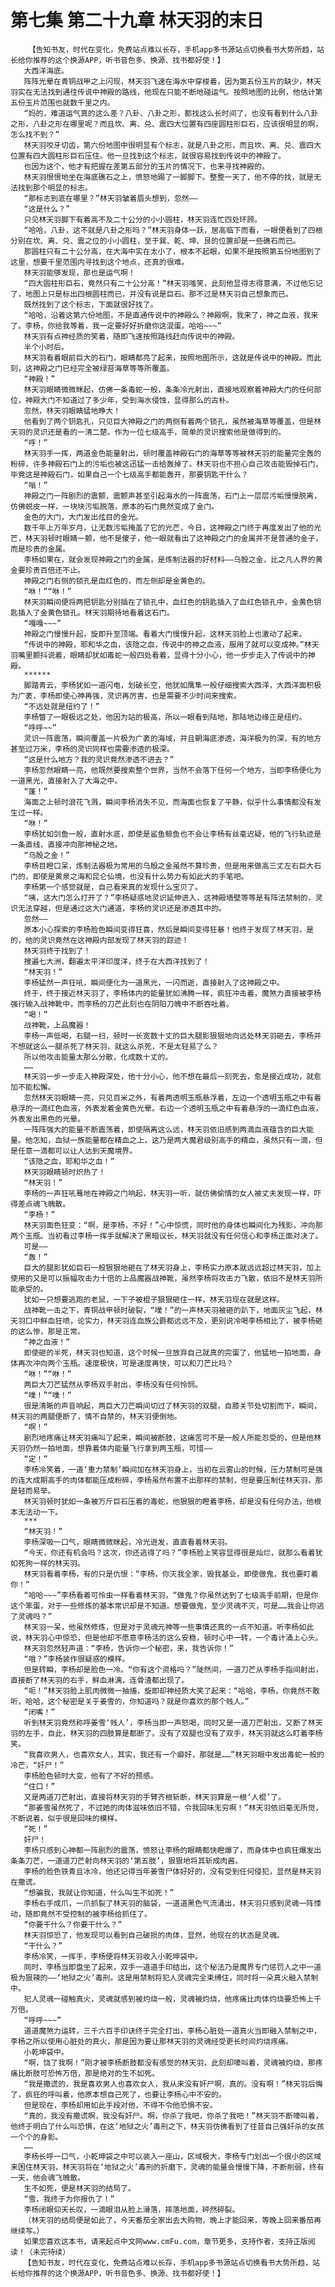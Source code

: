 # 第七集 第二十九章 林天羽的末日
        【告知书友，时代在变化，免费站点难以长存，手机app多书源站点切换看书大势所趋，站长给你推荐的这个换源APP，听书音色多、换源、找书都好使！】
       大西洋海底。
       阵阵光晕在青铜战甲之上闪现，林天羽飞速在海水中穿梭着，因为第五份玉片的缺少，林天羽实在无法找到通往传说中神殿的路线，他现在只能不断地碰运气。按照地图的比例，他估计第五份玉片范围也就数千里之内。
       “妈的，难道运气真的这么差？八卦、八卦之形，都找这么长时间了，也没有看到什么八卦之形，八卦之形在哪里呢？而且坎、离、兑、震四大位置有四座圆柱形巨石，应该很明显的啊，怎么找不到？”
       林天羽咬牙切齿，第六份地图中很明显有个标志，就是八卦之形，而且坎、离、兑、震四大位置有四大圆柱形巨石压住。他一旦找到这个标志，就很容易找到传说中的神殿了。
       也因为这个，他才有把握在差第五部分的玉片的情况下，也来寻找神殿的。
       林天羽恨恨地坐在海底礁石之上，愤怒地踢了一脚脚下。整整一天了，他不停的找，就是无法找到那个明显的标志。
       “那标志到底在哪里？”林天羽皱着眉头想到，忽然——
       “这是什么？”
       只见林天羽脚下有着高不及二十公分的小小圆柱，林天羽连忙四处环顾。
       “哈哈，八卦，这不就是八卦之形吗？”林天羽身体一跃，居高临下而看，一眼便看到了四根分别在坎、离、兑、震之位的小小圆柱，至于巽、乾、坤、艮的位置却是一些礁石而已。
       那圆柱只有二十公分高，在大海中实在太小了，根本不起眼，如果不是按照第五份地图到了这里，想要千里范围内寻找到这个地点，还真的很难。
       林天羽能够发现，那也是运气啊！
       “四大圆柱形巨石，竟然只有二十公分高！”林天羽嗤笑，此刻他显得志得意满，不过他忘记了，地图上只是标出四根圆柱而已，并没有说是巨石。那不过是林天羽自己想象而已。
       既然找到了这个标志，下面就很好找了。
       “哈哈，沿着这第六份地图，不是直通传说中的神殿么？神殿啊，我来了，神之血液，我来了。李杨，你给我等着，我一定要好好折磨你这混蛋。哈哈~~~”
       林天羽有点神经质的笑着，随即飞速按照路线赶向传说中的神殿。
       半个小时后。
       林天羽看着眼前巨大的石门，眼睛都亮了起来，按照地图所示，这就是传说中的神殿。而此刻，这神殿之门已经完全被绿苔海草等等所覆盖。
       “神殿！”
       林天羽眼睛微微眯起，仿佛一条毒蛇一般，条条冷光射出，直接地观察着神殿大门的任何部位，神殿大门不知道过了多少年，受到海水侵蚀，显得那么的古朴。
       忽然，林天羽眼睛猛地睁大！
       他看到了两个钥匙孔，只见巨大神殿之门的两侧有着两个锁孔，虽然被海草等覆盖，但是林天羽的灵识还是看的一清二楚。作为一位七级高手，简单的灵识搜索他是做得到的。
       “呼！”
       林天羽手一挥，两道金色能量射出，顿时覆盖神殿石门的海草等等被林天羽的能量完全轰的粉碎，许多神殿石门上的污垢也被这迅猛一击给轰掉了。林天羽也不担心自己攻击能毁掉石门，毕竟这是神殿石门，如果自己一个七级高手都能轰开，那要钥匙干什么？
       “嗡！”
       神殿之门一阵剧烈的震颤，震颤声甚至引起海水的一阵震荡，石门上一层层污垢慢慢脱离，仿佛蜕皮一样，一块块污垢脱落，原本的石门竟然变成了金门。
       金色的大门，大门发出炫目的金光。
       数千年上万年岁月，让无数污垢掩盖了它的光芒，今日，这神殿之门终于再度发出了他的光芒，林天羽顿时眼睛一颤，他不是傻子，他一眼就看出了这神殿之门的金属并不是普通的金子，而是珍贵的金属。
       李杨如果在，就会发现神殿之门的金属，是炼制法器的好材料——乌殷之金，比之凡人界的黄金要珍贵百倍还不止。
       神殿之门右侧的锁孔是血红色的，而左侧却是金黄色的。
       “咻！”“咻！”
       林天羽瞬间便将两把钥匙分别插在了锁孔中，血红色的钥匙插入了血红色锁孔中，金黄色钥匙插入了金黄色锁孔。林天羽期待地看着这石门。
       “嘎嘎~~~”
       神殿之门慢慢升起，旋即升至顶端。看着大门慢慢升起，这林天羽脸上也激动了起来。
       “传说中的神殿，耶和华之血，该隐之血，传说中的神之血液，服用了就可以变成神。”林天羽嘴里颤抖说着，眼睛却犹如毒蛇一般四处看着，显得十分小心，他一步步走入了传说中的神殿。
       ******
       脚踏青云，李杨犹如一道闪电，划破长空，他犹如鹰隼一般仔细搜索大西洋，大西洋面积极为广袤，李杨即使心神再强，灵识再厉害，也是需要不少时间来搜索。
       “不远处就是纽约了！”
       李杨瞥了一眼极远之处，他因为站的极高，所以一眼看到陆地，那陆地边缘正是纽约。
       “呼呼~~”
       灵识一阵震荡，瞬间覆盖一片极为广袤的海域，并且朝海底渗透，海洋极为的深，有的地方甚至过万米，李杨的灵识同样也需要渗透的极深。
       “这是什么地方？我的灵识竟然渗透不进去？”
       李杨忽然眼睛一亮，他既然要搜索整个世界，当然不会落下任何一个地方，当即李杨便化为一道黑光，直接射入了大海之中。
       “蓬！”
       海面之上顿时浪花飞溅，瞬间李杨消失不见，而海面也恢复了平静，似乎什么事情都没有发生过一样。
       “咻！”
       李杨犹如剑鱼一般，直射水底，即使是鲨鱼鲸鱼也不会让李杨有丝毫迟疑，他的飞行轨迹是一条直线，直接冲向那神秘之地。
       “乌殷之金！”
       李杨目瞪口呆，炼制法器极为常用的乌殷之金虽然不算珍贵，但是用来做高三丈左右巨大石门的，即使是黄泉之海和昆仑仙境，也没有什么势力有如此大的手笔吧。
       李杨第一个感觉就是，自己看来真的发现什么宝贝了。
       “咦，这大门怎么打开了？”李杨疑惑地灵识延伸进入，这神殿墙壁等等是有阵法禁制的，灵识无法穿越，但是通过这大门通道，李杨的灵识还是渗透其中的。
       忽然——
       原本小心探索的李杨脸色瞬间变得狂喜，然后是瞬间变得狂暴！他终于发现了林天羽，是的，他的灵识竟然在这神殿内部发现了林天羽的踪迹！
       林天羽终于找到了！
       搜遍七大洲，翻遍太平洋印度洋，终于在大西洋找到了！
       “林天羽！”
       李杨猛然一声狂吼，瞬间便化为一道黑光，一闪而逝，直接射入了这神殿之中。
       终于，终于接近林天羽了，李杨体内的能量犹如沸腾一样，疯狂冲击着，魔煞力直接被李杨强行输入战神靴中，而李杨的刀芒此刻也在阴阳刀魄中不断吞吐着。
       “喝！”
       战神靴，上品魔器！
       李杨一声低喝，右腿一扫，顿时一长宽数十丈的巨大腿影狠狠地向远处林天羽砸去，李杨并不想就这么一腿杀死了林天羽，就这么杀死，不是太轻易了么？
       所以他攻击能量太那么分散，化成数十丈的。
       ……
       林天羽一步一步走入神殿深处，他十分小心，他不想在最后一刻死去，愈是接近成功，就愈加不能松懈。
       忽然林天羽眼睛一亮，只见百米之外，有着两透明玉瓶悬浮着，左边一个透明玉瓶之中有着悬浮的一滴红色血液，外表发着金黄色光晕。右边一个透明玉瓶之中有着悬浮的一滴红色血液，外表发出黑色的光晕。
       一阵阵强大的能量不断震荡着，即使隔离这么远，林天羽依旧感到两滴血液蕴含的巨大能量。他怎知，血狱一族能量都在精血之上，这乃是两大魔君级别高手的精血，虽然只有一滴，但是任意一滴都可以让人达到天魔境界。
       “该隐之血，耶和华之血！”
       林天羽眼睛顿时炽热了！
       “林天羽！”
       李杨的一声狂吼蓦地在神殿之门响起，林天羽一听，就仿佛偷情的女人被丈夫发现一样，吓得差点魂飞魄散。
       “李杨！”
       林天羽面色狂变：“啊，是李杨，不好！”心中惊慌，同时他的身体也瞬间化为残影，冲向那两个玉瓶。当初看过李杨一挥手就解决了黑暗议长，林天羽就没有任何信心和李杨正面对决了。
       可是——
       “轰！”
       巨大的腿影犹如巨石一般狠狠地砸在了林天羽身上，李杨实力原本就远远超过林天羽，加上使用的又是可以振幅攻击力十倍的上品魔器战神靴，虽然李杨将攻击力飞散，依旧不是林天羽所能承受的。
       犹如一只想要逃跑的老鼠，一下子被棍子狠狠砸住一样，林天羽现在就是这样。
       战神靴一击之下，青铜战甲顿时破裂，“噗！”的一声林天羽被砸的趴下，地面灰尘飞起，林天羽口中鲜血狂喷，论实力，林天羽连血族公爵都远远不及，更别说冷喝李杨相比了，被李杨砸的这么惨，那是正常。
       “神之血液！”
       即使砸的半死，林天羽也知道，这个时候一旦放弃自己就真的完蛋了，他猛地一拍地面，身体再次冲向两个玉瓶。速度极快，可是速度再快，可以和刀芒比吗？
       “咻！”“咻！”
       两巨大刀芒猛然从李杨双手射出，李杨没有任何怜悯。
       “噗！”“噗！”
       很是清晰的声音响起，两巨大刀芒瞬间切过了林天羽的双腿，自膝关节处切割而下，瞬间，林天羽的两腿便断了，情不自禁的，林天羽便倒地。
       “啊！”
       剧烈地疼痛让林天羽痛叫了起来，瞬间被断肢，这痛苦可不是一般人所能忍受的，但是他林天羽仍然一拍地面，想靠着体内能量飞行拿到两玉瓶，可惜——
       “定！”
       李杨冷笑着，一道‘重力禁制’瞬间加在林天羽身上，当初在云雾山的时候，压力禁制可是强的连大成期高手的肉体都能压成粉碎，李杨虽然布置不出那样的禁制，但是要压制住林天羽，那是轻而易举。
       林天羽顿时犹如一条被万斤巨石压着的毒蛇，他狠狠的瞪着李杨，却是没有任何办法，他根本无法动一下。
       ***
       “林天羽！”
       李杨深吸一口气，眼睛微微眯起，冷光迸发，直直看着林天羽。
       “今天，你还有机会吗？这次，你还逃得了吗？”李杨脸上笑容显得很是灿烂，就那么看着犹如死狗一样的林天羽。
       林天羽看着李杨，有的只是仇恨：“李杨，你灭我全家，毁我基业，即使做鬼，我也要盯着你！”
       “哈哈~~~”李杨看着可怜虫一样看着林天羽，“做鬼？你虽然达到了七级高手前期，但是你这个笨蛋，对于一些修炼的基本常识却是不知道。想要做鬼，至少灵魂不灭，可是……我会让你逃了灵魂吗？”
       林天羽一呆，他虽然修炼，但是对于灵魂元神等一些事情还真的一点不知道。听李杨如此说，林天羽心中惊恐，但是他却不愿意李杨活的这么安稳，顿时心中一转，一个毒计涌上心头。
       林天羽忽然轻声道：“李杨，告诉你一个秘密，来，我告诉你！”
       “哦？”李杨装作很疑惑的模样。
       但是转瞬，李杨却是脸色一冷。“你有这个资格吗？”陡然间，一道刀芒从李杨手指间射出，直接断了林天羽的右手，鲜血淋漓，连骨渣都出现了。
       “呃！”林天羽脸上肌肉微微一抽搐，旋即却神经质大笑了起来：“哈哈，李杨，你竟然不敢听，哈哈，这个秘密是关于姜雪的，你知道吗？就是你喜欢的那个贱人。”
       “闭嘴！”
       听到林天羽竟然称呼姜雪‘贱人’，李杨当即一声怒喝，同时又是一道刀芒射出，又断了林天羽的左手，自此，林天羽的四肢算是都断了。没有了双腿也没有了双手，林天羽就这么盯着李杨笑。
       “我喜欢男人，也喜欢女人，其实，我还有一个癖好，那就是……”林天羽眼中发出毒蛇一般的冷芒，“奸尸！”
       李杨脸色顿时大变，他有了不好的预感。
       “住口！”
       又是两道刀芒射出，直接将林天羽的手臂齐根斩断，林天羽算是一根‘人棍’了。
       “那姜雪虽然死了，不过她的肉体滋味依旧不错，令我回味无穷啊！”林天羽依旧毫无所觉，不断说着，似乎很是回味的模样。
       “死！”
       奸尸！
       李杨只感到心神都一阵剧烈的震荡，愤怒让李杨的眼睛都快瞪爆了，而身体中也疯狂爆发出条条刀芒，一道道刀芒射向林天羽的‘第五肢’，狠狠地将其斩成肉酱。
       李杨的脸色铁青且冰冷，他还记得当年姜雪尸体好好的，没有受到任何侵犯，显然是林天羽在撒谎。
       “想骗我，我就让你知道，什么叫生不如死！”
       李杨右手成爪，一爪抓裂了林天羽的脑袋，一道道黑色气流涌出，林天羽只感到灵魂一阵悸动，随即竟然不受控制的被李杨给抓住了。
       “你要干什么？你要干什么？”
       林天羽惊恐了，他发现可以看到自己破损的肉体，显然，他现在的状态是灵魂。
       “干什么？”
       李杨冷笑，一挥手，李杨便将林天羽收入小乾坤袋中。
       同时，李杨当即盘坐了起来，双手一道道手印结出，这个秘法乃是魔界专门惩罚人之中一道极为狠辣的——‘地狱之火’毒刑。这是用禁制将犯人灵魂完全束缚住，同时将一朵真火融入禁制中。
       犯人灵魂一碰触真火，灵魂就感到被灼烧一般，灵魂被灼烧，他疼痛比肉体灼烧要恐怖上千万倍。
       “呼呼~~~”
       道道魔煞力运转，三千六百手印诀终于完全打出，李杨心脏处一道真火当即融入禁制之中，李杨之所以使用心脏处的真火，那是因为要让那林天羽的灵魂经受更长时间灼烧疼痛。
       小乾坤袋中。
       “啊，饶了我啊！”刚才被李杨断肢都没有感觉的林天羽，此刻却嚎叫着，灵魂被灼烧，那疼痛比断肢可恐怖万倍，那是绝对的生不如死。
       “我是撒谎的，我是喜欢男人也喜欢女人，我从来没有奸尸啊，真的。没有啊！”林天羽后悔了，疯狂的呼叫着，他原本想自己死了，也要让李杨心中不安的。
       但是现在，李杨却用如此手段对他，不得不令他恐惧不安。
       “真的，我没有撒谎啊，我没有奸尸。啊，你杀了我吧，你杀了我吧！”林天羽不断嚎叫着，他终于明白了什么叫恐惧，在这‘地狱之火’毒刑之下，林天羽仿佛看到了往昔自己强奸杀的女孩一个个的身影。
       ……
       李杨长呼一口气，小乾坤袋之中可以装入一座山，区域极大，李杨专门划出一个很小的区域来困住林天羽，林天羽将在‘地狱之火’毒刑的折磨下，灵魂的能量会慢慢下降，不断削弱，终有一天，他会魂飞魄散。
       生不如死，便是林天羽的结局了。
       “雪，我终于为你报仇了！”
       李杨闭眼仰天长叹，一滴眼泪从脸上滑落，摔落地面，砰然碎裂。
       （林天羽的结局便是如此了，今天番茄全家出去大购物，晚上才能回来，等晚上回来番茄再继续写。）
       如果您喜欢这本书，请来起点中文网www.cmFu.com，章节更多，支持作者，支持正版阅读！（未完待续）
       【告知书友，时代在变化，免费站点难以长存，手机app多书源站点切换看书大势所趋，站长给你推荐的这个换源APP，听书音色多、换源、找书都好使！】